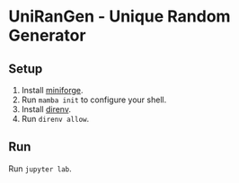 # UniRanGen - Unique Random Generator

## Setup

1. Install [miniforge].
2. Run `mamba init` to configure your shell.
3. Install [direnv].
4. Run `direnv allow`.

## Run

Run `jupyter lab`.

[direnv]: https://direnv.net/
[miniforge]: https://github.com/conda-forge/miniforge
